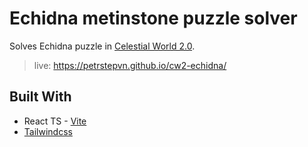 # Echidna metinstone puzzle solver

Solves Echidna puzzle in [Celestial World 2.0](https://celestial-world.com/).

> live: https://petrstepvn.github.io/cw2-echidna/

## Built With

- React TS - [Vite](https://vitejs.dev/)
- [Tailwindcss](https://tailwindcss.com/)
